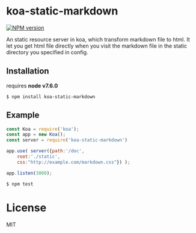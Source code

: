 # koa-static-markdown
[![NPM version][npm-image]][npm-url]

An static resource server in koa, which transform markdown file to html. It let you get html file directly when you visit the markdown file in the static directory you specified in config.

## Installation

 requires __node v7.6.0__ 

```
$ npm install koa-static-markdown
```

## Example

```js
const Koa = require('koa');
const app = new Koa();
const server = require('koa-static-markdown')

app.use( server({path:'/doc',
    root:'./static',
    css:"http://example.com/markdown.css"}) );

app.listen(3000);
```


```
$ npm test
```




# License

  MIT

[npm-image]: https://img.shields.io/npm/v/koa-static-markdown.svg?style=flat
[npm-url]: https://www.npmjs.com/package/koa-static-markdown
